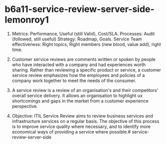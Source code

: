 # b6a11-service-review-server-side-lemonroy1


1. Metrics: Performance, Useful (still Valid), Cost/SLA. Processes: Audit (followed, still useful) Strategy: Roadmap, Goals. Service Team effectiveness: Right topics, Right members (new blood, value add), right time.

2. Customer service reviews are comments written or spoken by people who have interacted with a company and had experiences worth sharing. Rather than reviewing a specific product or service, a customer service review emphasizes how the employees and policies of a company work together to meet the needs of the consumer.

3. A service review is a review of an organisation's and their competitors' overall service delivery. It allows an organisation to highlight ux shortcomings and gaps in the market from a customer experience perspective.

4. Objective: ITIL Service Review aims to review business services and infrastructure services on a regular basis. The objective of this process is to improve service quality where necessary, and to identify more economical ways of providing a service where possible.# service-review-server-side
